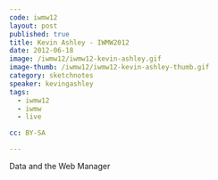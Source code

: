 ```yaml
---
code: iwmw12
layout: post
published: true
title: Kevin Ashley - IWMW2012
date: 2012-06-18
image: /iwmw12/iwmw12-kevin-ashley.gif
image-thumb: /iwmw12/iwmw12-kevin-ashley-thumb.gif
category: sketchnotes
speaker: kevingashley
tags:
  - iwmw12
  - iwmw
  - live

cc: BY-SA

---
```


Data and the Web Manager
